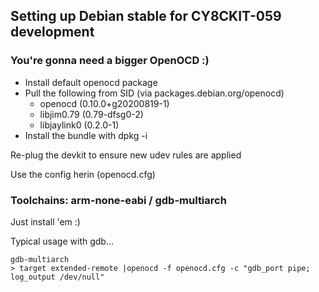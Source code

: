 ## Setting up Debian stable for CY8CKIT-059 development

### You're gonna need a bigger OpenOCD :)

 * Install default openocd package
 * Pull the following from SID (via packages.debian.org/openocd)
     * openocd (0.10.0+g20200819-1)
     * libjim0.79 (0.79-dfsg0-2)
     * libjaylink0 (0.2.0-1)
 * Install the bundle with dpkg -i

Re-plug the devkit to ensure new udev rules are applied

Use the config herin (openocd.cfg)

### Toolchains: arm-none-eabi / gdb-multiarch

Just install 'em :)

Typical usage with gdb...

```
gdb-multiarch
> target extended-remote |openocd -f openocd.cfg -c "gdb_port pipe; log_output /dev/null"
```
